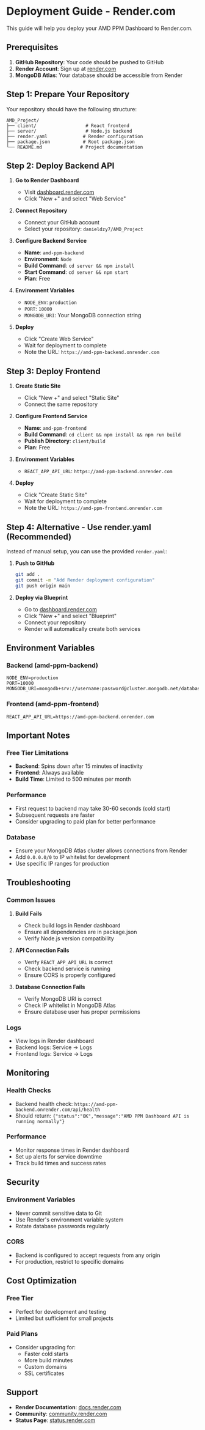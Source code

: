 # Deployment Guide - Render.com

This guide will help you deploy your AMD PPM Dashboard to Render.com.

## Prerequisites

1. **GitHub Repository**: Your code should be pushed to GitHub
2. **Render Account**: Sign up at [render.com](https://render.com)
3. **MongoDB Atlas**: Your database should be accessible from Render

## Step 1: Prepare Your Repository

Your repository should have the following structure:
```
AMD_Project/
├── client/                  # React frontend
├── server/                  # Node.js backend
├── render.yaml             # Render configuration
├── package.json            # Root package.json
└── README.md              # Project documentation
```

## Step 2: Deploy Backend API

1. **Go to Render Dashboard**
   - Visit [dashboard.render.com](https://dashboard.render.com)
   - Click "New +" and select "Web Service"

2. **Connect Repository**
   - Connect your GitHub account
   - Select your repository: `danieldzy7/AMD_Project`

3. **Configure Backend Service**
   - **Name**: `amd-ppm-backend`
   - **Environment**: `Node`
   - **Build Command**: `cd server && npm install`
   - **Start Command**: `cd server && npm start`
   - **Plan**: Free

4. **Environment Variables**
   - `NODE_ENV`: `production`
   - `PORT`: `10000`
   - `MONGODB_URI`: Your MongoDB connection string

5. **Deploy**
   - Click "Create Web Service"
   - Wait for deployment to complete
   - Note the URL: `https://amd-ppm-backend.onrender.com`

## Step 3: Deploy Frontend

1. **Create Static Site**
   - Click "New +" and select "Static Site"
   - Connect the same repository

2. **Configure Frontend Service**
   - **Name**: `amd-ppm-frontend`
   - **Build Command**: `cd client && npm install && npm run build`
   - **Publish Directory**: `client/build`
   - **Plan**: Free

3. **Environment Variables**
   - `REACT_APP_API_URL`: `https://amd-ppm-backend.onrender.com`

4. **Deploy**
   - Click "Create Static Site"
   - Wait for deployment to complete
   - Note the URL: `https://amd-ppm-frontend.onrender.com`

## Step 4: Alternative - Use render.yaml (Recommended)

Instead of manual setup, you can use the provided `render.yaml`:

1. **Push to GitHub**
   ```bash
   git add .
   git commit -m "Add Render deployment configuration"
   git push origin main
   ```

2. **Deploy via Blueprint**
   - Go to [dashboard.render.com](https://dashboard.render.com)
   - Click "New +" and select "Blueprint"
   - Connect your repository
   - Render will automatically create both services

## Environment Variables

### Backend (amd-ppm-backend)
```
NODE_ENV=production
PORT=10000
MONGODB_URI=mongodb+srv://username:password@cluster.mongodb.net/database
```

### Frontend (amd-ppm-frontend)
```
REACT_APP_API_URL=https://amd-ppm-backend.onrender.com
```

## Important Notes

### Free Tier Limitations
- **Backend**: Spins down after 15 minutes of inactivity
- **Frontend**: Always available
- **Build Time**: Limited to 500 minutes per month

### Performance
- First request to backend may take 30-60 seconds (cold start)
- Subsequent requests are faster
- Consider upgrading to paid plan for better performance

### Database
- Ensure your MongoDB Atlas cluster allows connections from Render
- Add `0.0.0.0/0` to IP whitelist for development
- Use specific IP ranges for production

## Troubleshooting

### Common Issues

1. **Build Fails**
   - Check build logs in Render dashboard
   - Ensure all dependencies are in package.json
   - Verify Node.js version compatibility

2. **API Connection Fails**
   - Verify `REACT_APP_API_URL` is correct
   - Check backend service is running
   - Ensure CORS is properly configured

3. **Database Connection Fails**
   - Verify MongoDB URI is correct
   - Check IP whitelist in MongoDB Atlas
   - Ensure database user has proper permissions

### Logs
- View logs in Render dashboard
- Backend logs: Service → Logs
- Frontend logs: Service → Logs

## Monitoring

### Health Checks
- Backend health check: `https://amd-ppm-backend.onrender.com/api/health`
- Should return: `{"status":"OK","message":"AMD PPM Dashboard API is running normally"}`

### Performance
- Monitor response times in Render dashboard
- Set up alerts for service downtime
- Track build times and success rates

## Security

### Environment Variables
- Never commit sensitive data to Git
- Use Render's environment variable system
- Rotate database passwords regularly

### CORS
- Backend is configured to accept requests from any origin
- For production, restrict to specific domains

## Cost Optimization

### Free Tier
- Perfect for development and testing
- Limited but sufficient for small projects

### Paid Plans
- Consider upgrading for:
  - Faster cold starts
  - More build minutes
  - Custom domains
  - SSL certificates

## Support

- **Render Documentation**: [docs.render.com](https://docs.render.com)
- **Community**: [community.render.com](https://community.render.com)
- **Status Page**: [status.render.com](https://status.render.com) 